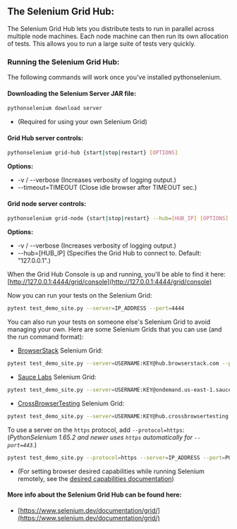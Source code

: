 <!-- PythonSelenium Docs -->

<h2>The Selenium Grid Hub:</h2>

The Selenium Grid Hub lets you distribute tests to run in parallel across multiple node machines. Each node machine can then run its own allocation of tests. This allows you to run a large suite of tests very quickly.

<h3>Running the Selenium Grid Hub:</h3>

The following commands will work once you've installed pythonselenium.

<h4>Downloading the Selenium Server JAR file:</h4>

```bash
pythonselenium download server
```

* (Required for using your own Selenium Grid)

<h4>Grid Hub server controls:</h4>

```bash
pythonselenium grid-hub {start|stop|restart} [OPTIONS]
```

<b>Options:</b>
<ul>
<li> -v / --verbose  (Increases verbosity of logging output.)</li>
<li> --timeout=TIMEOUT  (Close idle browser after TIMEOUT sec.)</li>
</ul>

<h4>Grid node server controls:</h4>

```bash
pythonselenium grid-node {start|stop|restart} --hub=[HUB_IP] [OPTIONS]
```

<b>Options:</b>
<ul>
<li> -v / --verbose  (Increases verbosity of logging output.)</li>
<li> --hub=[HUB_IP]  (Specifies the Grid Hub to connect to. Default: "127.0.0.1".)</li>
</ul>

When the Grid Hub Console is up and running, you'll be able to find it here: [http://127.0.0.1:4444/grid/console](http://127.0.0.1:4444/grid/console)

Now you can run your tests on the Selenium Grid:

```bash
pytest test_demo_site.py --server=IP_ADDRESS --port=4444
```

You can also run your tests on someone else's Selenium Grid to avoid managing your own. Here are some Selenium Grids that you can use (and the run command format):

* [BrowserStack](https://www.browserstack.com/automate#) Selenium Grid:

```bash
pytest test_demo_site.py --server=USERNAME:KEY@hub.browserstack.com --port=80
```

* [Sauce Labs](https://saucelabs.com/products/platform-configurator) Selenium Grid:

```bash
pytest test_demo_site.py --server=USERNAME:KEY@ondemand.us-east-1.saucelabs.com --port=443 --protocol=https
```

* [CrossBrowserTesting](https://help.crossbrowsertesting.com/selenium-testing/getting-started/python/) Selenium Grid:

```bash
pytest test_demo_site.py --server=USERNAME:KEY@hub.crossbrowsertesting.com --port=80
```

To use a server on the ``https`` protocol, add ``--protocol=https``:
(<i>PythonSelenium 1.65.2 and newer uses ``https`` automatically for ``--port=443``.</i>)

```bash
pytest test_demo_site.py --protocol=https --server=IP_ADDRESS --port=PORT
```

* (For setting browser desired capabilities while running Selenium remotely, see the [desired capabilities documentation](/help_docs/desired_capabilities.md))

<h4>More info about the Selenium Grid Hub can be found here:</h4>

* [https://www.selenium.dev/documentation/grid/](https://www.selenium.dev/documentation/grid/)
